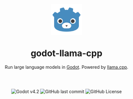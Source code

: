<div align='center'>

<img width="100" src="/godot/addons/godot-llama-cpp/assets/godot-llama-cpp-1024x1024.svg">

<h1>godot-llama-cpp</h1>

Run large language models in [Godot](https://godotengine.org). Powered by [llama.cpp](https://github.com/ggerganov/llama.cpp).

<br />
<br />

![Godot v4.2](https://img.shields.io/badge/Godot-v4.2-%23478cbf?logo=godot-engine&logoColor=white)
![GitHub last commit](https://img.shields.io/github/last-commit/hazelnutcloud/godot-llama-cpp)
![GitHub License](https://img.shields.io/github/license/hazelnutcloud/godot-llama-cpp)


</div>
